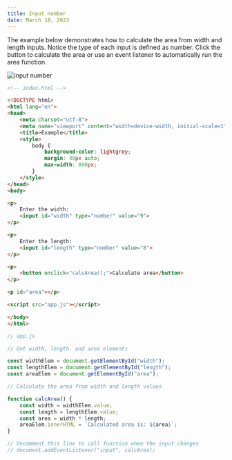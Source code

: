 ```yaml
---
title: Input number
date: March 18, 2023
---
```


The example below demonstrates how to calculate the area from width and length inputs. Notice the type of each input is defined as number. Click the button to calculate the area or use an event listener to automatically run the area function.

<img src="../images/input-number.png" style="max-width:400px;" alt="input number">

```html
<!-- index.html -->

<!DOCTYPE html>
<html lang="en">
<head>
    <meta charset="utf-8">
    <meta name="viewport" content="width=device-width, initial-scale=1">
    <title>Example</title>
    <style>
        body {
            background-color: lightgrey;
            margin: 40px auto;
            max-width: 800px;
        }
    </style>
</head>
<body>

<p>
    Enter the width:
    <input id="width" type="number" value="9">
</p>

<p>
    Enter the length:
    <input id="length" type="number" value="8">
</p>

<p>
    <button onclick="calcArea();">Calculate area</button>
</p>

<p id="area"></p>

<script src="app.js"></script>

</body>
</html>
```

```javascript
// app.js

// Get width, length, and area elements

const widthElem = document.getElementById("width");
const lengthElem = document.getElementById("length");
const areaElem = document.getElementById("area");

// Calculate the area from width and length values

function calcArea() {
    const width = widthElem.value;
    const length = lengthElem.value;
    const area = width * length;
    areaElem.innerHTML = `Calculated area is: ${area}`;
}

// Uncomment this line to call function when the input changes
// document.addEventListener("input", calcArea);
```
